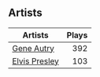 ## Artists
Artists | Plays 
----- | -----: 
[Gene Autry](/artists/gene-autry-1800) | 392
[Elvis Presley](/artists/elvis-presley-1014) | 103

